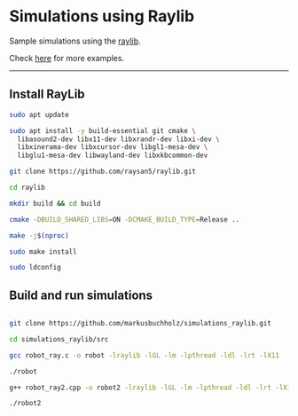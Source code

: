# Simulations using Raylib

Sample simulations using the [raylib](https://github.com/raysan5/raylib).

Check [here](https://www.raylib.com/index.html) for more examples. <br>

---


## Install RayLib

```bash
sudo apt update

sudo apt install -y build-essential git cmake \
  libasound2-dev libx11-dev libxrandr-dev libxi-dev \
  libxinerama-dev libxcursor-dev libgl1-mesa-dev \
  libglu1-mesa-dev libwayland-dev libxkbcommon-dev

git clone https://github.com/raysan5/raylib.git

cd raylib

mkdir build && cd build

cmake -DBUILD_SHARED_LIBS=ON -DCMAKE_BUILD_TYPE=Release ..

make -j$(nproc)

sudo make install

sudo ldconfig
```

## Build and run simulations

```bash

git clone https://github.com/markusbuchholz/simulations_raylib.git

cd simulations_raylib/src

gcc robot_ray.c -o robot -lraylib -lGL -lm -lpthread -ldl -lrt -lX11

./robot

g++ robot_ray2.cpp -o robot2 -lraylib -lGL -lm -lpthread -ldl -lrt -lX1

./robot2
```

